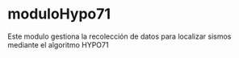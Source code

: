 # moduloHypo71
Este modulo gestiona la recolección de datos para localizar sismos mediante el algoritmo HYPO71
